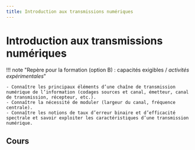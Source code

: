 ```yaml
---
title: Introduction aux transmissions numériques
---
```


# Introduction aux transmissions numériques

!!! note "Repère pour la formation (option B) : capacités exigibles / *activités expérimentales*"

    - Connaître les principaux éléments d’une chaîne de transmission numérique de l’information (codages sources et canal, émetteur, canal de transmission, récepteur, etc.).
    - Connaître la nécessité de moduler (largeur du canal, fréquence centrale).
    - Connaître les notions de taux d’erreur binaire et d’efficacité spectrale et savoir exploiter les caractéristiques d’une transmission numérique.

## Cours



